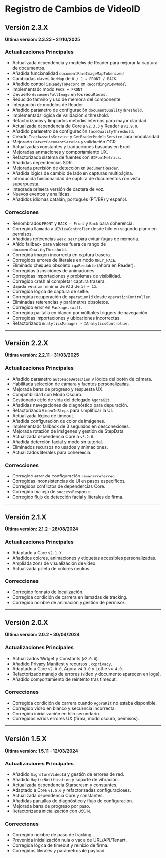 # Registro de Cambios de VideoID

## Versión 2.3.X  
**Última versión: 2.3.23 – 21/10/2025**

### Actualizaciones Principales
- Actualizada dependencia y modelos de Reader para mejorar la captura de documentos.
- Añadida funcionalidad `documentFaceImageMapTokenized`.
- Cambiadas claves `OcrMap` de `0 / 1 → FRONT / BACK`.
- Añadido control `isReadyToRecord` en `RecordingViewModel`.
- Implementado modo `FACE + FRONT`.
- Devuelto `documentFullImage` en los resultados.
- Reducido tamaño y uso de memoria del componente.
- Integración de modelos de Reader.
- Añadido parámetro de configuración `documentQualityThreshold`.
- Implementada lógica de validación ≤ threshold.
- Refactorizados y limpiados métodos internos para mayor claridad.
- Actualizada dependencia de Core a `v2.3.3` y Reader a `v1.9.0`.
- Añadido parámetro de configuración `faceQualityThreshold`.
- Creado `TrackAssetsService` y `GetReaderModelsService` para modularidad.
- Mejorado `DetectDocumentService` y validación OCR.
- Actualizadas constantes y traducciones basadas en Excel.
- Mejoradas animaciones y comportamiento UX.
- Refactorizado sistema de fuentes con `UIFontMetrics`.
- Añadidas dependencias SDR.
- Mejorada precisión de detección en `DocumentReader`.
- Añadida lógica de cambio de lado en capturas multipágina.
- Introducida funcionalidad de captura de documentos con vista superpuesta.
- Integrada primera versión de captura de voz.
- Nuevos eventos y analíticas.
- Añadidos idiomas catalán, portugués (PT/BR) y español.

### Correcciones
- Renombrados `FRONT` y `BACK → Front` y `Back` para coherencia.
- Corregida llamada a `UIViewController` desde hilo en segundo plano en permisos.
- Añadidas referencias `weak self` para evitar fugas de memoria.
- Añido fallback para valores fuera de rango de `documentQualityThreshold`.
- Corregida imagen incorrecta en captura trasera.
- Corregidos errores de literales en modo `ONLY_FACE`.
- Eliminado chequeo obsoleto `iqaReadable` (ahora en Reader).
- Corregidas transiciones de animaciones.
- Corregidas importaciones y problemas de visibilidad.
- Corregido crash al completar captura trasera.
- Bajada versión mínima de iOS de `14 → 13`.
- Corregida lógica de captura de selfie.
- Corregida recuperación de `operationId` desde `operationController`.
- Eliminadas referencias y parámetros obsoletos.
- Corregido error en `Package.swift`.
- Corregida pantalla en blanco por múltiples triggers de navegación.
- Corregidas importaciones y ubicaciones incorrectas.
- Refactorizado `AnalyticsManager → IAnalyticsController`.

---

## Versión 2.2.X  
**Última versión: 2.2.11 – 31/03/2025**

### Actualizaciones Principales
- Añadido parámetro `autoFaceDetection` y lógica del botón de cámara.
- Habilitada selección de cámara y fuentes personalizadas.
- Mejorada barra de progreso y respuesta UX.
- Compatibilidad con Modo Oscuro.
- Gestionado ciclo de vida del delegado `AgoraKit`.
- Añadidas navegaciones de diagnóstico para depuración.
- Refactorizado `VideoIdSteps` para simplificar la UI.
- Actualizada lógica de timeout.
- Añadida configuración de color de imágenes.
- Implementado fallback de 3 segundos en desconexiones.
- Mejorada rotación de imágenes y gestión de StepData.
- Actualizada dependencia Core a `v2.2.0`.
- Añadida detección facial y modo sin tutorial.
- Eliminados recursos no usados y animaciones.
- Actualizados literales para coherencia.

### Correcciones
- Corregido error de configuración `cameraPreferred`.
- Corregidas inconsistencias de UI en pasos específicos.
- Corregidos conflictos de dependencias Core.
- Corregido manejo de `successResponse`.
- Corregido flujo de detección facial y literales de firma.

---

## Versión 2.1.X  
**Última versión: 2.1.2 – 28/08/2024**

### Actualizaciones Principales
- Adaptado a Core `v2.1.X`.
- Añadidos colores, animaciones y etiquetas accesibles personalizadas.
- Ampliada zona de visualización de vídeo.
- Actualizada paleta de colores neutros.

### Correcciones
- Corregido formato de localización.
- Corregida condición de carrera en llamadas de tracking.
- Corregido nombre de animación y gestión de permisos.

---

## Versión 2.0.X  
**Última versión: 2.0.2 – 30/04/2024**

### Actualizaciones Principales
- Actualizados Widget y Constants (`v2.0.0`).
- Añadido Privacy Manifest y recursos `.xcprivacy`.
- Adaptado a Core `v2.0.0`, Agora `v4.3.0` y Lottie `v4.4.0`.
- Refactorizado manejo de errores (vídeo y documento aparecen en logs).
- Añadido comportamiento de reintento tras timeout.

### Correcciones
- Corregida condición de carrera cuando `AgoraKit` no estaba disponible.
- Corregido vídeo en blanco y secuencia incorrecta.
- Corregida inicialización en hilo secundario.
- Corregidos varios errores UX (firma, modo oscuro, permisos).

---

## Versión 1.5.X  
**Última versión: 1.5.11 – 12/03/2024**

### Actualizaciones Principales
- Añadido `SignatureVideoId` y gestión de errores de red.
- Añadido `HapticNotification` y soporte de vibración.
- Actualizada dependencia Starscream y constantes.
- Adaptado a Core `v1.5.6` y refactorizadas configuraciones.
- Actualizada dependencia Core y constantes.
- Añadidas pantallas de diagnóstico y flujo de configuración.
- Mejorada barra de progreso por paso.
- Refactorizada inicialización con JSON.

### Correcciones
- Corregido nombre de paso de tracking.
- Prevenida inicialización nula o vacía de URL/API/Tenant.
- Corregida lógica de timeout y reinicio de firma.
- Corregidos literales y parámetros de payload.
